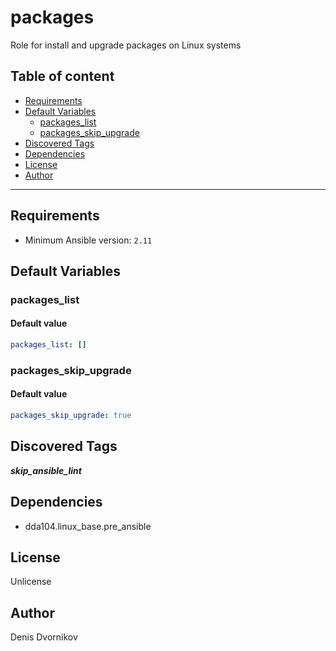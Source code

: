# packages

Role for install and upgrade packages on Linux systems

## Table of content

- [Requirements](#requirements)
- [Default Variables](#default-variables)
  - [packages_list](#packages_list)
  - [packages_skip_upgrade](#packages_skip_upgrade)
- [Discovered Tags](#discovered-tags)
- [Dependencies](#dependencies)
- [License](#license)
- [Author](#author)

---

## Requirements

- Minimum Ansible version: `2.11`

## Default Variables

### packages_list

#### Default value

```YAML
packages_list: []
```

### packages_skip_upgrade

#### Default value

```YAML
packages_skip_upgrade: true
```

## Discovered Tags

**_skip_ansible_lint_**


## Dependencies

- dda104.linux_base.pre_ansible

## License

Unlicense

## Author

Denis Dvornikov
